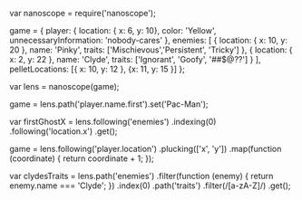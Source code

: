 var nanoscope = require('nanoscope');


game = {
    player: {
        location: { x: 6, y: 10},
        color: 'Yellow',
        unnecessaryInformation: 'nobody-cares'
    },
    enemies: [
        {
            location: { x: 10, y: 20 },
            name: 'Pinky',
            traits: ['Mischievous','Persistent', 'Tricky']
        },
        {
        location: {
            x: 2, y: 22
        },
        name: 'Clyde',
        traits: ['Ignorant', 'Goofy', '##$@??']
        }
    ],
    pelletLocations: [{ x: 10, y: 12 }, {x: 11, y: 15 }]
};

var lens = nanoscope(game);




game = lens.path('player.name.first').set('Pac-Man');










var firstGhostX = lens.following('enemies')
    .indexing(0)
    .following('location.x')
    .get();





game = lens.following('player.location')
    .plucking(['x', 'y'])
    .map(function (coordinate) {
        return coordinate + 1;
    });



var clydesTraits = lens.path('enemies')
    .filter(function (enemy) {
        return enemy.name === 'Clyde';
    })
    .index(0)
    .path('traits')
    .filter(/[a-zA-Z]/)
    .get();